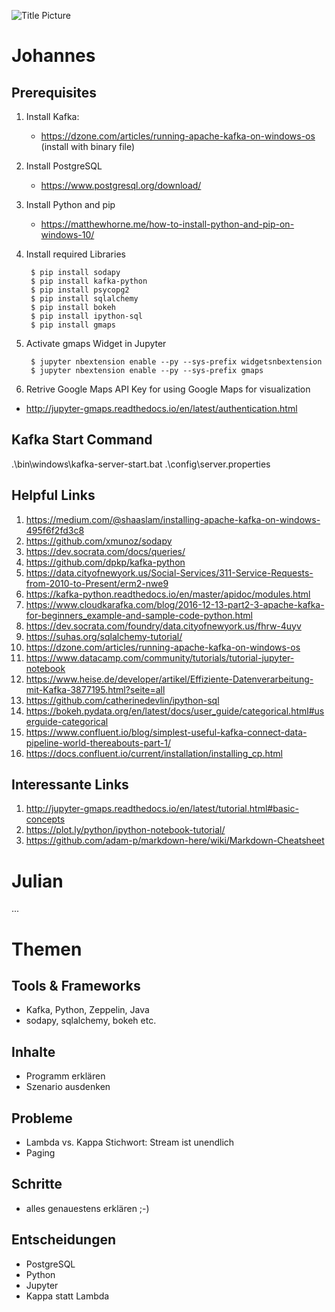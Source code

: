 ![Title Picture](http://fouryears.eu/wp-content/uploads/2015/09/kdnuggets-jobs-2014-titles-300x177.jpg)

# **Johannes**

## Prerequisites

1. Install Kafka:
    - https://dzone.com/articles/running-apache-kafka-on-windows-os (install with binary file)

2. Install PostgreSQL
    - https://www.postgresql.org/download/

2. Install Python and pip
    - https://matthewhorne.me/how-to-install-python-and-pip-on-windows-10/

3. Install required Libraries

        $ pip install sodapy
        $ pip install kafka-python
        $ pip install psycopg2
        $ pip install sqlalchemy
        $ pip install bokeh
        $ pip install ipython-sql
        $ pip install gmaps

4. Activate gmaps Widget in Jupyter

        $ jupyter nbextension enable --py --sys-prefix widgetsnbextension
        $ jupyter nbextension enable --py --sys-prefix gmaps

5. Retrive Google Maps API Key for using Google Maps for visualization
  - http://jupyter-gmaps.readthedocs.io/en/latest/authentication.html

## Kafka Start Command

.\bin\windows\kafka-server-start.bat .\config\server.properties

## Helpful Links
1. https://medium.com/@shaaslam/installing-apache-kafka-on-windows-495f6f2fd3c8
2. https://github.com/xmunoz/sodapy
3. https://dev.socrata.com/docs/queries/
4. https://github.com/dpkp/kafka-python
5. https://data.cityofnewyork.us/Social-Services/311-Service-Requests-from-2010-to-Present/erm2-nwe9
6. https://kafka-python.readthedocs.io/en/master/apidoc/modules.html
7. https://www.cloudkarafka.com/blog/2016-12-13-part2-3-apache-kafka-for-beginners_example-and-sample-code-python.html
8. https://dev.socrata.com/foundry/data.cityofnewyork.us/fhrw-4uyv
9. https://suhas.org/sqlalchemy-tutorial/
10. https://dzone.com/articles/running-apache-kafka-on-windows-os
11. https://www.datacamp.com/community/tutorials/tutorial-jupyter-notebook
12. https://www.heise.de/developer/artikel/Effiziente-Datenverarbeitung-mit-Kafka-3877195.html?seite=all
13. https://github.com/catherinedevlin/ipython-sql
14. https://bokeh.pydata.org/en/latest/docs/user_guide/categorical.html#userguide-categorical
15. https://www.confluent.io/blog/simplest-useful-kafka-connect-data-pipeline-world-thereabouts-part-1/
16. https://docs.confluent.io/current/installation/installing_cp.html

## Interessante Links
1. http://jupyter-gmaps.readthedocs.io/en/latest/tutorial.html#basic-concepts
2. https://plot.ly/python/ipython-notebook-tutorial/
3. https://github.com/adam-p/markdown-here/wiki/Markdown-Cheatsheet

# **Julian**

...

# **Themen**

## Tools & Frameworks
- Kafka, Python, Zeppelin, Java
- sodapy, sqlalchemy, bokeh etc.

## Inhalte
- Programm erklären
- Szenario ausdenken

## Probleme
- Lambda vs. Kappa Stichwort: Stream ist unendlich
- Paging

## Schritte
- alles genauestens erklären ;-)

## Entscheidungen
- PostgreSQL
- Python
- Jupyter
- Kappa statt Lambda
